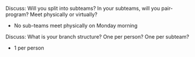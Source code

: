 Discuss: Will you split into subteams? In your subteams, will you pair-program? Meet physically or virtually?
 - No sub-teams meet physically on Monday morning

Discuss: What is your branch structure? One per person? One per subteam?
 - 1 per person